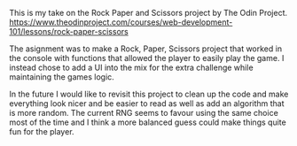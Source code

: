 This is my take on the Rock Paper and Scissors project by The Odin Project. https://www.theodinproject.com/courses/web-development-101/lessons/rock-paper-scissors

The asignment was to make a Rock, Paper, Scissors project that worked in the console with functions that allowed the player to easily play the game. I instead chose to add a UI into the mix for the extra challenge while maintaining the games logic.

In the future I would like to revisit this project to clean up the code and make everything look nicer and be easier to read as well as add an algorithm that is more random. The current RNG seems to favour using the same choice most of the time and I think a more balanced guess could make things quite fun for the player.
